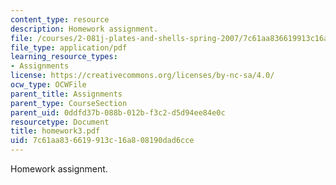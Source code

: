 ```yaml
---
content_type: resource
description: Homework assignment.
file: /courses/2-081j-plates-and-shells-spring-2007/7c61aa836619913c16a808190dad6cce_homework3.pdf
file_type: application/pdf
learning_resource_types:
- Assignments
license: https://creativecommons.org/licenses/by-nc-sa/4.0/
ocw_type: OCWFile
parent_title: Assignments
parent_type: CourseSection
parent_uid: 0ddfd37b-088b-012b-f3c2-d5d94ee84e0c
resourcetype: Document
title: homework3.pdf
uid: 7c61aa83-6619-913c-16a8-08190dad6cce
---
```

Homework assignment.
